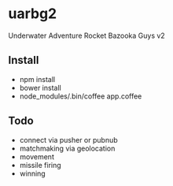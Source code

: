 uarbg2
======

Underwater Adventure Rocket Bazooka Guys v2


Install
-------

* npm install
* bower install
* node_modules/.bin/coffee app.coffee


Todo
----

* connect via pusher or pubnub
* matchmaking via geolocation
* movement
* missile firing
* winning
